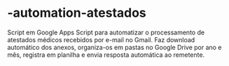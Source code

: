 # -automation-atestados
Script em Google Apps Script para automatizar o processamento de atestados médicos recebidos por e-mail no Gmail. Faz download automático dos anexos, organiza-os em pastas no Google Drive por ano e mês, registra em planilha e envia resposta automática ao remetente.
